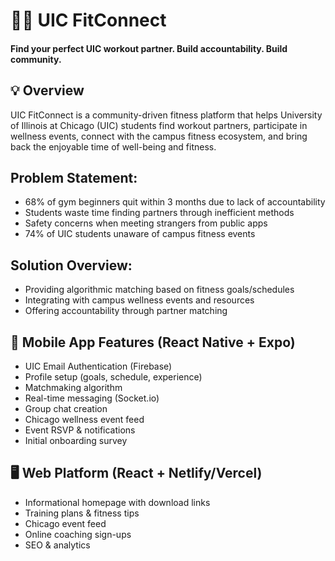 # 🏋️‍♂️ UIC FitConnect
#### Find your perfect UIC workout partner. Build accountability. Build community.
## 💡 Overview
UIC FitConnect is a community-driven fitness platform that helps University of Illinois at Chicago (UIC) students find workout partners, participate in wellness events, connect with the campus fitness ecosystem, and bring back the enjoyable time of well-being and fitness.

## Problem Statement:
- 68% of gym beginners quit within 3 months due to lack of accountability
- Students waste time finding partners through inefficient methods
- Safety concerns when meeting strangers from public apps
- 74% of UIC students unaware of campus fitness events

## Solution Overview:
- Providing algorithmic matching based on fitness goals/schedules
- Integrating with campus wellness events and resources
- Offering accountability through partner matching


## 📲 Mobile App Features (React Native + Expo)
- UIC Email Authentication (Firebase)
- Profile setup (goals, schedule, experience)
- Matchmaking algorithm
- Real-time messaging (Socket.io)
- Group chat creation
- Chicago wellness event feed
- Event RSVP & notifications
- Initial onboarding survey

## 🖥️ Web Platform (React + Netlify/Vercel)
- Informational homepage with download links
- Training plans & fitness tips
- Chicago event feed
- Online coaching sign-ups
- SEO & analytics

